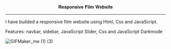 <center>𝐑𝐞𝐬𝐩𝐨𝐧𝐬𝐢𝐯𝐞 𝐅𝐢𝐥𝐦 𝐖𝐞𝐛𝐬𝐢𝐭𝐞</center>
<hr>
I have builded a responsive film website using Html, Css and JavaScript.

Features: navbar, sidebar, JavaScript Slider, Css and JavaScript Darkmode







![GIFMaker_me (1) (3)](https://github.com/funwithpeeves/film-sitesi/assets/164248954/57b9169e-2dc0-4ec3-b9ba-d87e24d068c0)
